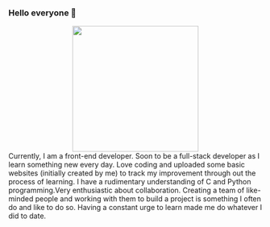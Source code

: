 ### Hello everyone 👋
<div id="header" align="center">
  <img src="https://media.giphy.com/media/trN83pDD8yRDHBGfl3/giphy.gif" width="250"/>
</div>
Currently, I am a front-end developer. Soon to be a full-stack developer as I learn something new every day. Love coding and uploaded some basic websites (initially created by me) to track my improvement through out the process of learning. I have a rudimentary understanding of C and Python programming.Very enthusiastic about collaboration. Creating a team of like-minded people and working with them to build a project is something I often do and like to do so. Having a constant urge to learn made me do whatever I did to date.

